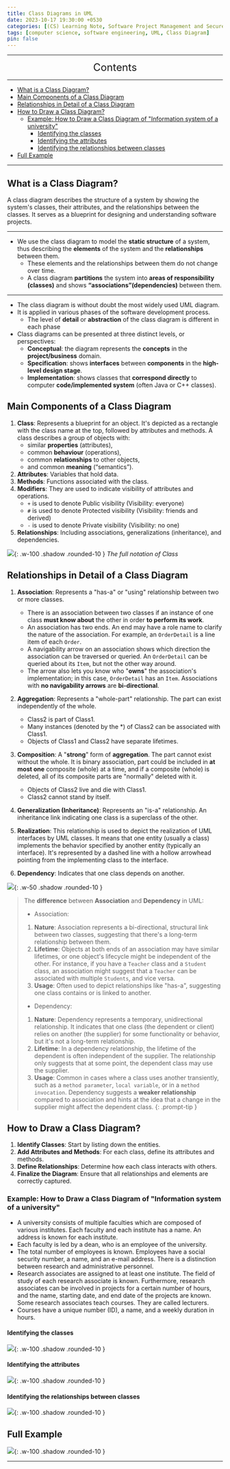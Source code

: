 ```yaml
---
title: Class Diagrams in UML
date: 2023-10-17 19:30:00 +0530
categories: [(CS) Learning Note, Software Project Management and Secure Development]
tags: [computer science, software engineering, UML, Class Diagram]
pin: false
---
```


---
<center><font size='5'> Contents </font></center>

---

<!-- TOC -->
  * [What is a Class Diagram?](#what-is-a-class-diagram)
  * [Main Components of a Class Diagram](#main-components-of-a-class-diagram)
  * [Relationships in Detail of a Class Diagram](#relationships-in-detail-of-a-class-diagram)
  * [How to Draw a Class Diagram?](#how-to-draw-a-class-diagram)
    * [Example: How to Draw a Class Diagram of "Information system of a university"](#example-how-to-draw-a-class-diagram-of-information-system-of-a-university)
      * [Identifying the classes](#identifying-the-classes)
      * [Identifying the attributes](#identifying-the-attributes)
      * [Identifying the relationships between classes](#identifying-the-relationships-between-classes)
  * [Full Example](#full-example)
<!-- TOC -->

---

## What is a Class Diagram?

A class diagram describes the structure of a system by showing the system's classes, their attributes, and the relationships between the classes. It serves as a blueprint for designing and understanding software projects.

---

- We use the class diagram to model the **static structure** of a system, thus describing the **elements** of the system and the **relationships** between them.
  - These elements and the relationships between them do not change over time.
  - A class diagram **partitions** the system into **areas of responsibility (classes)** and shows **“associations”(dependencies)** between them.

---

- The class diagram is without doubt the most widely used UML diagram.
- It is applied in various phases of the software development process.
  - The level of **detail** or **abstraction** of the class diagram is different in each phase
- Class diagrams can be presented at three distinct levels, or perspectives:
  - **Conceptual**: the diagram represents the **concepts** in the **project/business** domain.
  - **Specification**: shows **interfaces** between **components** in the **high-level design stage**.
  - **Implementation**: shows classes that **correspond directly** to computer **code/implemented system** (often Java or C++ classes).

## Main Components of a Class Diagram

1. **Class**: Represents a blueprint for an object. It's depicted as a rectangle with the class name at the top, followed by attributes and methods. A class describes a group of objects with:
   - similar **properties** (attributes),
   - common **behaviour** (operations),
   - common **relationships** to other objects,
   - and common **meaning** (“semantics”).
2. **Attributes**: Variables that hold data.
3. **Methods**: Functions associated with the class.
4. **Modifiers**: They are used to indicate visibility of attributes and operations.
   - `+` is used to denote Public visibility (Visibility: everyone)
   - `#` is used to denote Protected visibility (Visibility: friends and derived)
   - `-` is used to denote Private visibility (Visibility: no one)
5. **Relationships**: Including associations, generalizations (inheritance), and dependencies.

![](https://i.postimg.cc/dtVm3ZTw/cd1.png){: .w-100 .shadow .rounded-10 }
_The full notation of Class_

## Relationships in Detail of a Class Diagram

1. **Association**: Represents a "has-a" or "using" relationship between two or more classes.
   - There is an association between two classes if an instance of one class **must know about** the other in order **to perform its work**.
   - An association has two ends. An end may have a role name to clarify the nature of the association. For example, an `OrderDetail` is a line item of each `Order`.
   - A navigability arrow on an association shows which direction the association can be traversed or queried. An `OrderDetail` can be queried about its `Item`, but not the other way around.
   - The arrow also lets you know who "**owns**" the association's implementation; in this case, `OrderDetail` has an `Item`. Associations with **no navigability arrows** are **bi-directional**.

2. **Aggregation**: Represents a "whole-part" relationship. The part can exist independently of the whole. 
   - Class2 is part of Class1.
   - Many instances (denoted by the *) of Class2 can be associated with Class1.
   - Objects of Class1 and Class2 have separate lifetimes.

3. **Composition**: A "**strong**" form of **aggregation**. The part cannot exist without the whole. It is binary association, part could be included in **at most one** composite (whole) at a time, and if a composite (whole) is deleted, all of its composite parts are "normally" deleted with it.
   - Objects of Class2 live and die with Class1.
   - Class2 cannot stand by itself.
   
4. **Generalization (Inheritance)**: Represents an "is-a" relationship. An inheritance link indicating one class is
   a superclass of the other.

5. **Realization**: This relationship is used to depict the realization of UML interfaces by UML classes. It means that one entity (usually a class) implements the behavior specified by another entity (typically an interface). It's represented by a dashed line with a hollow arrowhead pointing from the implementing class to the interface.

6. **Dependency**: Indicates that one class depends on another.

![](https://i.postimg.cc/zBmy9jMD/cd2.png){: .w-50 .shadow .rounded-10 }

>The **difference** between **Association** and **Dependency** in UML:
>
>- Association:
>  1. **Nature**: Association represents a bi-directional, structural link between two classes, suggesting that there's a long-term relationship between them.
>  2. **Lifetime**: Objects at both ends of an association may have similar lifetimes, or one object's lifecycle might be independent of the other. For instance, if you have a `Teacher` class and a `Student` class, an association might suggest that a `Teacher` can be associated with multiple `Students`, and vice versa.
>  3. **Usage**: Often used to depict relationships like "has-a", suggesting one class contains or is linked to another.
>
>- Dependency:
>  1. **Nature**: Dependency represents a temporary, unidirectional relationship. It indicates that one class (the dependent or client) relies on another (the supplier) for some functionality or behavior, but it's not a long-term relationship.
>  2. **Lifetime**: In a dependency relationship, the lifetime of the dependent is often independent of the supplier. The relationship only suggests that at some point, the dependent class may use the supplier.
>  3. **Usage**: Common in cases where a class uses another transiently, such as a `method parameter`, `local variable`, or in a `method invocation`. Dependency suggests a **weaker relationship** compared to association and hints at the idea that a change in the supplier might affect the dependent class.
{: .prompt-tip }

## How to Draw a Class Diagram?

1. **Identify Classes**: Start by listing down the entities.
2. **Add Attributes and Methods**: For each class, define its attributes and methods.
3. **Define Relationships**: Determine how each class interacts with others.
4. **Finalize the Diagram**: Ensure that all relationships and elements are correctly captured.

### Example: How to Draw a Class Diagram of "Information system of a university"

- A university consists of multiple faculties which are composed of various institutes. Each faculty and each institute has a name. An address is known for each institute.
- Each faculty is led by a dean, who is an employee of the university.
- The total number of employees is known. Employees have a social security number, a name, and an e-mail address. There is a distinction between research and administrative personnel.
- Research associates are assigned to at least one institute. The field of study of each research associate is known. Furthermore, research associates can be involved in projects for a certain number of hours, and the name, starting date, and end date of the projects are known. Some research associates teach courses. They are called lecturers.
- Courses have a unique number (ID), a name, and a weekly duration in hours.

#### Identifying the classes
![](https://i.postimg.cc/QtNhHYFd/cd4.png){: .w-100 .shadow .rounded-10 }

#### Identifying the attributes
![](https://i.postimg.cc/mrsbGgRM/cd5.png){: .w-100 .shadow .rounded-10 }

#### Identifying the relationships between classes
![](https://i.postimg.cc/nzdZ7KmY/cd6.png){: .w-100 .shadow .rounded-10 }


## Full Example

![](https://i.postimg.cc/3JHwj10Y/cd3.png){: .w-100 .shadow .rounded-10 }


---
